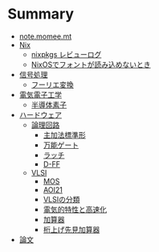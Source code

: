 # Summary

- [note.momee.mt](./README.md)
- [Nix]()
    - [nixpkgs レビューログ](./nix/nixpkgs-review-log.md)
    - [NixOSでフォントが読み込めないとき](./nix/font-loading.md)
- [信号処理]()
    - [フーリエ変換](./signal-processing/fourier.md)
- [電気電子工学]()
    - [半導体素子](./ee/semiconductor.md)
- [ハードウェア]()  
    - [論理回路](./hardware/digital-logic/README.md)
        - [主加法標準形](./hardware/digital-logic/sop.md)
        - [万能ゲート](./hardware/digital-logic/universal.md)
        - [ラッチ](./hardware/digital-logic/latch.md)
        - [D-FF](./hardware/digital-logic/d-ff.md)
    - [VLSI](./hardware/vlsi/README.md)
        - [MOS](./hardware/vlsi/mos.md)
        - [AOI21](./hardware/vlsi/aoi21.md)
        - [VLSIの分類](./hardware/vlsi/class.md)
        - [電気的特性と高速化](./hardware/vlsi/electronic-properties.md)
        - [加算器](./hardware/vlsi/adder.md)
        - [桁上げ先見加算器](./hardware/vlsi/carry-lookahead-adder.md)
- [論文]()

